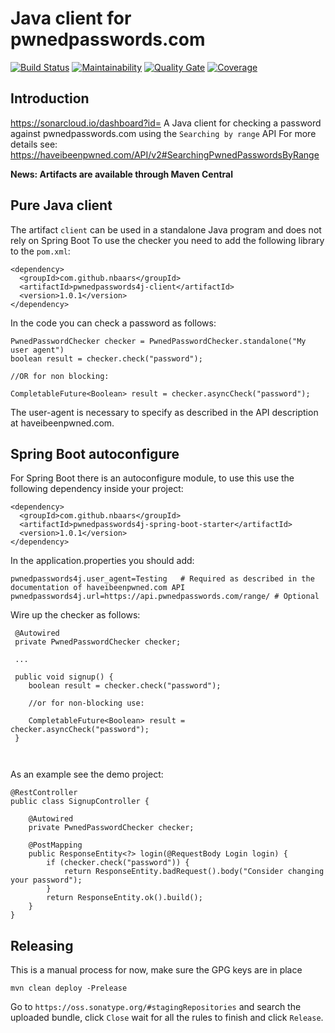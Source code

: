 # Java client for pwnedpasswords.com

[![Build Status](https://travis-ci.org/nbaars/pwnedpasswords4j.svg?branch=master)](https://travis-ci.org/nbaars/pwnedpasswords4j)
[![Maintainability](https://api.codeclimate.com/v1/badges/c9a83bdca79e94f32c59/maintainability)](https://codeclimate.com/github/nbaars/pwnedpasswords4j/maintainability)
[![Quality Gate](https://sonarcloud.io/api/badges/gate?key=com.github.nbaars%3Apwnedpasswords4j-parent)](https://sonarcloud.io/dashboard/index/com.github.nbaars%3Apwnedpasswords4j-parent)
[![Coverage](https://img.shields.io/sonar/https/sonarcloud.io/com.github.nbaars%3Apwnedpasswords4j-parent/coverage.svg)](https://sonarcloud.io/dashboard/index/com.github.nbaars%3Apwnedpasswords4j-parent)

## Introduction

https://sonarcloud.io/dashboard?id=
A Java client for checking a password against pwnedpasswords.com using the `Searching by range` API
For more details see: https://haveibeenpwned.com/API/v2#SearchingPwnedPasswordsByRange

__News: Artifacts are available through Maven Central__

## Pure Java client

The artifact `client` can be used in a standalone Java program and does not rely on Spring Boot
To use the checker you need to add the following library to the `pom.xml`:

```
<dependency>
  <groupId>com.github.nbaars</groupId>
  <artifactId>pwnedpasswords4j-client</artifactId>
  <version>1.0.1</version>
</dependency>

```

In the code you can check a password as follows:

```
PwnedPasswordChecker checker = PwnedPasswordChecker.standalone("My user agent")
boolean result = checker.check("password");

//OR for non blocking:

CompletableFuture<Boolean> result = checker.asyncCheck("password");
```

The user-agent is necessary to specify as described in the API description at haveibeenpwned.com.

## Spring Boot autoconfigure

For Spring Boot there is an autoconfigure module, to use this use the following dependency inside your project:

```
<dependency>
  <groupId>com.github.nbaars</groupId>
  <artifactId>pwnedpasswords4j-spring-boot-starter</artifactId>
  <version>1.0.1</version>
</dependency>
``` 

In the application.properties you should add:

```
pwnedpasswords4j.user_agent=Testing   # Required as described in the documentation of haveibeenpwned.com API
pwnedpasswords4j.url=https://api.pwnedpasswords.com/range/ # Optional
```

Wire up the checker as follows: 

```
 @Autowired
 private PwnedPasswordChecker checker;
 
 ...
 
 public void signup() {
    boolean result = checker.check("password");
    
    //or for non-blocking use:
    
    CompletableFuture<Boolean> result = checker.asyncCheck("password");
 }
 
    
```

As an example see the demo project:

```
@RestController
public class SignupController {

    @Autowired
    private PwnedPasswordChecker checker;

    @PostMapping
    public ResponseEntity<?> login(@RequestBody Login login) {
        if (checker.check("password")) {
            return ResponseEntity.badRequest().body("Consider changing your password");
        }
        return ResponseEntity.ok().build();
    }
}
```


## Releasing 

This is a manual process for now, make sure the GPG keys are in place

```
mvn clean deploy -Prelease
```

Go to `https://oss.sonatype.org/#stagingRepositories` and search the uploaded bundle, click `Close` wait for 
all the rules to finish and click `Release`.

